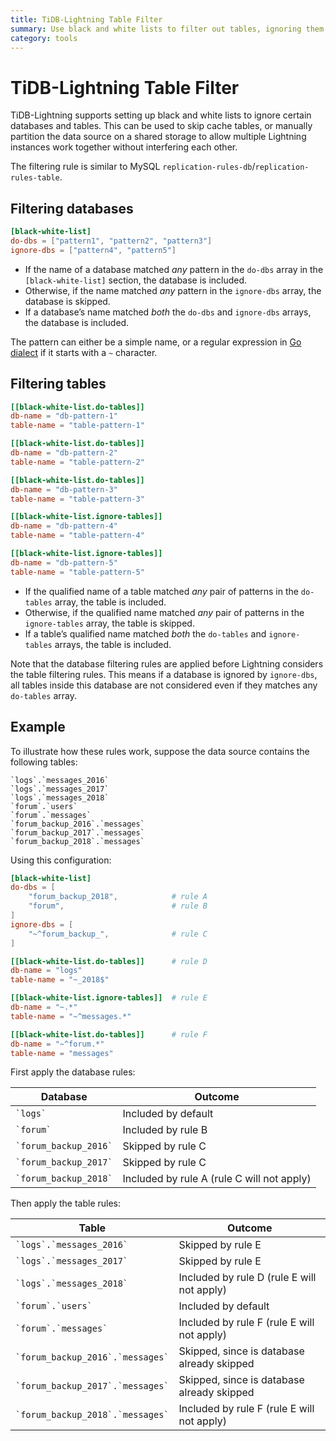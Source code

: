 ```yaml
---
title: TiDB-Lightning Table Filter
summary: Use black and white lists to filter out tables, ignoring them during import.
category: tools
---
```


# TiDB-Lightning Table Filter

TiDB-Lightning supports setting up black and white lists to ignore certain databases and tables. This can be used to skip cache tables, or manually partition the data source on a shared storage to allow multiple Lightning instances work together without interfering each other.

The filtering rule is similar to MySQL `replication-rules-db`/`replication-rules-table`.

## Filtering databases

```toml
[black-white-list]
do-dbs = ["pattern1", "pattern2", "pattern3"]
ignore-dbs = ["pattern4", "pattern5"]
```

* If the name of a database matched *any* pattern in the `do-dbs` array in the `[black-white-list]` section, the database is included.
* Otherwise, if the name matched *any* pattern in the `ignore-dbs` array, the database is skipped.
* If a database’s name matched *both* the `do-dbs` and `ignore-dbs` arrays, the database is included.

The pattern can either be a simple name, or a regular expression in [Go dialect](https://golang.org/pkg/regexp/syntax/#hdr-Syntax) if it starts with a `~` character.

## Filtering tables

```toml
[[black-white-list.do-tables]]
db-name = "db-pattern-1"
table-name = "table-pattern-1"

[[black-white-list.do-tables]]
db-name = "db-pattern-2"
table-name = "table-pattern-2"

[[black-white-list.do-tables]]
db-name = "db-pattern-3"
table-name = "table-pattern-3"

[[black-white-list.ignore-tables]]
db-name = "db-pattern-4"
table-name = "table-pattern-4"

[[black-white-list.ignore-tables]]
db-name = "db-pattern-5"
table-name = "table-pattern-5"
```

* If the qualified name of a table matched *any* pair of patterns in the `do-tables` array, the table is included.
* Otherwise, if the qualified name matched *any* pair of patterns in the `ignore-tables` array, the table is skipped.
* If a table’s qualified name matched *both* the `do-tables` and `ignore-tables` arrays, the table is included.

Note that the database filtering rules are applied before Lightning considers the table filtering rules. This means if a database is ignored by `ignore-dbs`, all tables inside this database are not considered even if they matches any `do-tables` array.

## Example

To illustrate how these rules work, suppose the data source contains the following tables:

```
`logs`.`messages_2016`
`logs`.`messages_2017`
`logs`.`messages_2018`
`forum`.`users`
`forum`.`messages`
`forum_backup_2016`.`messages`
`forum_backup_2017`.`messages`
`forum_backup_2018`.`messages`
```

Using this configuration:

```toml
[black-white-list]
do-dbs = [
    "forum_backup_2018",            # rule A
    "forum",                        # rule B
]
ignore-dbs = [
    "~^forum_backup_",              # rule C
]

[[black-white-list.do-tables]]      # rule D
db-name = "logs"
table-name = "~_2018$"

[[black-white-list.ignore-tables]]  # rule E
db-name = "~.*"
table-name = "~^messages.*"

[[black-white-list.do-tables]]      # rule F
db-name = "~^forum.*"
table-name = "messages"
```

First apply the database rules:

| Database                  | Outcome                                    |
|---------------------------|--------------------------------------------|
| `` `logs` ``              | Included by default                        |
| `` `forum` ``             | Included by rule B                         |
| `` `forum_backup_2016` `` | Skipped by rule C                          |
| `` `forum_backup_2017` `` | Skipped by rule C                          |
| `` `forum_backup_2018` `` | Included by rule A (rule C will not apply) |

Then apply the table rules:

| Table                                | Outcome                                    |
|--------------------------------------|--------------------------------------------|
| `` `logs`.`messages_2016` ``         | Skipped by rule E                          |
| `` `logs`.`messages_2017` ``         | Skipped by rule E                          |
| `` `logs`.`messages_2018` ``         | Included by rule D (rule E will not apply) |
| `` `forum`.`users` ``                | Included by default                        |
| `` `forum`.`messages` ``             | Included by rule F (rule E will not apply) |
| `` `forum_backup_2016`.`messages` `` | Skipped, since is database already skipped |
| `` `forum_backup_2017`.`messages` `` | Skipped, since is database already skipped |
| `` `forum_backup_2018`.`messages` `` | Included by rule F (rule E will not apply) |
